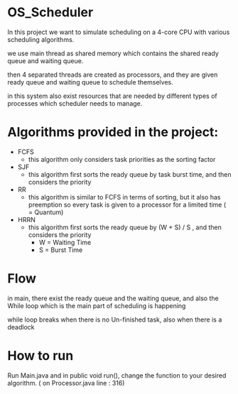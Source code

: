 # OS_Scheduler
In this project we want to simulate scheduling on a 4-core CPU with various scheduling algorithms.

we use main thread as shared memory which contains the shared ready queue and waiting queue.

then 4 separated threads are created as processors, and they are given ready queue and waiting queue to schedule themselves.

in this system also exist resources that are needed by different types of processes which scheduler needs to manage.

# Algorithms provided in the project:
- FCFS
  - this algorithm only considers task priorities as the sorting factor
- SJF
  - this algorithm first sorts the ready queue by task burst time, and then considers the priority
- RR
  - this algorithm is similar to FCFS in terms of sorting, but it also has preemption so every task is given to a processor for a limited time ( = Quantum)
- HRRN
  - this algorithm first sorts the ready queue by (W + S) / S , and then considers the priority
    - W = Waiting Time
    - S = Burst Time

# Flow

in main, there exist the ready queue and the waiting queue, and also the While loop which is the main part of scheduling is happening

while loop breaks when there is no Un-finished task, also when there is a deadlock


# How to run
Run Main.java and in public void run(), change the function to your desired algorithm. ( on Processor.java line : 316)
 
